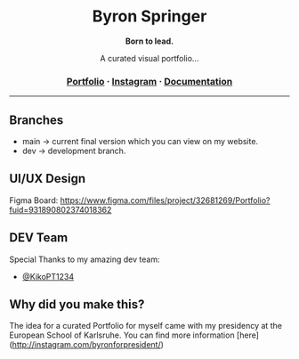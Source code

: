<h1 align="center">
    Byron Springer
</h1>
<p align="center">
  <strong>Born to lead.</strong>
</p>
<p align="center">
  A curated visual portfolio...
</p>

<h3 align="center">
  <a href="https://byronmediateam.de">Portfolio</a>
  <span> · </span>
  <a href="http://instagram.com/byronspringer_/">Instagram</a>
  <span> · </span>
  <a href="">Documentation</a>
</h3>

---

## Branches

- main -> current final version which you can view on my website.
- dev -> development branch.

## UI/UX Design

Figma Board: https://www.figma.com/files/project/32681269/Portfolio?fuid=931890802374018362

## DEV Team

Special Thanks to my amazing dev team:

- [@KikoPT1234](https://github.com/KikoPT1234)

## Why did you make this?

The idea for a curated Portfolio for myself came with my presidency at the European School of Karlsruhe. You can find more information [here] (http://instagram.com/byronforpresident/)
